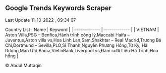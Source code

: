 

## Google Trends Keywords Scraper 
 
Last Update 11-10-2022 , 09:34:07

Country List :
 Name  | Keyword |
| ------------- | ------------- |
| VIETNAM | Aston Villa,PSG – Benfica,Hành trình công lý,Maccabi Haifa – Juventus,Aston villa vs,Hoa Linh Lan,Sam,Shakhtar – Real Madrid,Trương Bá Chi,Dortmund – Sevilla,PLO,Sĩ Thanh,Nguyễn Phương Hồng,Tứ Kỳ, Hải Dương,Man Utd,Barca,VietinBank,Liverpool vs,Đám cưới Liêu Hà Trinh,Hoa hồng |



© Abdul Muttaqin 
